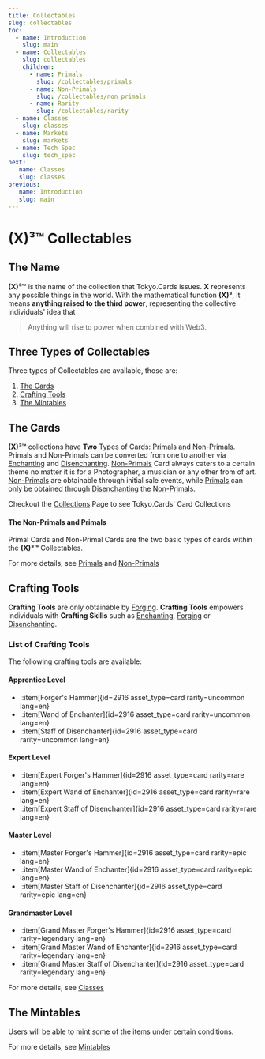 ```yaml
---
title: Collectables
slug: collectables
toc:
  - name: Introduction
    slug: main 
  - name: Collectables 
    slug: collectables 
    children:
      - name: Primals
        slug: /collectables/primals 
      - name: Non-Primals 
        slug: /collectables/non_primals
      - name: Rarity 
        slug: /collectables/rarity
  - name: Classes 
    slug: classes 
  - name: Markets 
    slug: markets 
  - name: Tech Spec 
    slug: tech_spec 
next: 
   name: Classes 
   slug: classes 
previous: 
   name: Introduction 
   slug: main 
---
```


# __(X)³™__ Collectables

## The Name
__(X)³™__ is the name of the collection that Tokyo.Cards issues. __X__ represents any possible things in the world. With the mathematical function __(X)³__, it means __anything raised to the third power__, representing the collective individuals' idea that

> Anything will rise to power when combined with Web3.

## Three Types of Collectables
Three types of Collectables are available, those are:

1. [The Cards](#the-cards)
2. [Crafting Tools](#crafting-tools)
3. [The Mintables](#the-mintables)


## The Cards
__(X)³™__ collections have __Two__ Types of Cards: [Primals](/wiki/?slug=/collectables/primals&lang=en) and [Non-Primals](/wiki/?slug=/collectables/non_primals&lang=en). Primals and Non-Primals can be converted from one to another via [Enchanting](/wiki/?slug=classes&lang=en#enchanter) and [Disenchanting](/wiki/?slug=classes&lang=en#disenchanter). [Non-Primals](/wiki/?slug=/collectables/non_primals&lang=en) Card always caters to a certain theme no matter it is for a Photographer, a musician or any other from of art. [Non-Primals](/wiki/?slug=/collectables/non_primals&lang=en) are obtainable through initial sale events, while [Primals](/wiki/?slug=/collectables/primals&lang=en) can only be obtained through [Disenchanting](/wiki/?slug=classes&lang=en#disenchanter) the [Non-Primals](/wiki/?slug=/collectables/non_primals&lang=en).

Checkout the [Collections](/collections/?lang=en) Page to see Tokyo.Cards' Card Collections


#### The Non-Primals and Primals
Primal Cards and Non-Primal Cards are the two basic types of cards within the __(X)³™__ Collectables.

For more details, see [Primals](/wiki/?slug=/collectables/primals&lang=en) and [Non-Primals](/wiki/?slug=/collectables/non_primals&lang=en)


## Crafting Tools 
__Crafting Tools__ are only obtainable by [Forging](/wiki/?slug=classes&lang=en#forger). __Crafting Tools__ empowers individuals with __Crafting Skills__ such as [Enchanting](/wiki/?slug=classes&lang=en#enchanter), [Forging](/wiki/?slug=classes&lang=en#forger) or [Disenchanting](/wiki/?slug=classes&lang=en#disenchanter).

### List of Crafting Tools
The following crafting tools are available:

#### Apprentice Level 
- ::item[Forger's Hammer]{id=2916 asset_type=card rarity=uncommon lang=en} 
- ::item[Wand of Enchanter]{id=2916 asset_type=card rarity=uncommon lang=en} 
- ::item[Staff of Disenchanter]{id=2916 asset_type=card rarity=uncommon lang=en} 

#### Expert Level
- ::item[Expert Forger's Hammer]{id=2916 asset_type=card rarity=rare lang=en} 
- ::item[Expert Wand of Enchanter]{id=2916 asset_type=card rarity=rare lang=en} 
- ::item[Expert Staff of Disenchanter]{id=2916 asset_type=card rarity=rare lang=en} 

#### Master Level 
- ::item[Master Forger's Hammer]{id=2916 asset_type=card rarity=epic lang=en} 
- ::item[Master Wand of Enchanter]{id=2916 asset_type=card rarity=epic lang=en} 
- ::item[Master Staff of Disenchanter]{id=2916 asset_type=card rarity=epic lang=en} 

#### Grandmaster Level 
- ::item[Grand Master Forger's Hammer]{id=2916 asset_type=card rarity=legendary lang=en} 
- ::item[Grand Master Wand of Enchanter]{id=2916 asset_type=card rarity=legendary lang=en} 
- ::item[Grand Master Staff of Disenchanter]{id=2916 asset_type=card rarity=legendary lang=en} 

For more details, see [Classes](/wiki/?slug=classes&lang=en) 

## The Mintables
Users will be able to mint some of the items under certain conditions. 

For more details, see [Mintables](#mintable)
